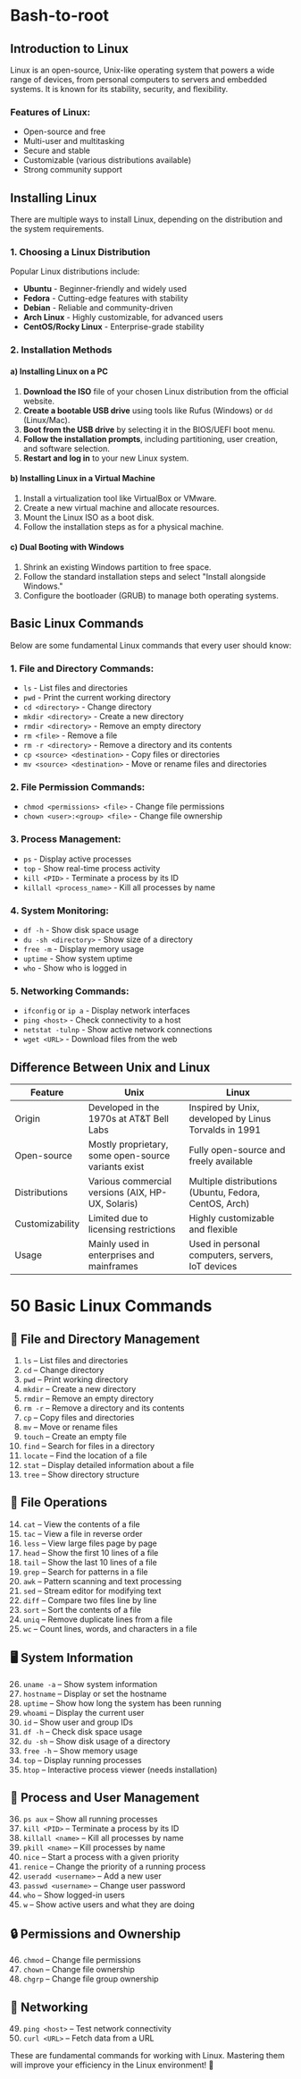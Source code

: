 # Bash-to-root

## Introduction to Linux
Linux is an open-source, Unix-like operating system that powers a wide range of devices, from personal computers to servers and embedded systems. It is known for its stability, security, and flexibility.
### Features of Linux:
- Open-source and free
- Multi-user and multitasking
- Secure and stable
- Customizable (various distributions available)
- Strong community support
## Installing Linux
There are multiple ways to install Linux, depending on the distribution and the system requirements.

### 1. Choosing a Linux Distribution
Popular Linux distributions include:
- **Ubuntu** - Beginner-friendly and widely used
- **Fedora** - Cutting-edge features with stability
- **Debian** - Reliable and community-driven
- **Arch Linux** - Highly customizable, for advanced users
- **CentOS/Rocky Linux** - Enterprise-grade stability

### 2. Installation Methods
#### a) Installing Linux on a PC
1. **Download the ISO** file of your chosen Linux distribution from the official website.
2. **Create a bootable USB drive** using tools like Rufus (Windows) or `dd` (Linux/Mac).
3. **Boot from the USB drive** by selecting it in the BIOS/UEFI boot menu.
4. **Follow the installation prompts**, including partitioning, user creation, and software selection.
5. **Restart and log in** to your new Linux system.

#### b) Installing Linux in a Virtual Machine
1. Install a virtualization tool like VirtualBox or VMware.
2. Create a new virtual machine and allocate resources.
3. Mount the Linux ISO as a boot disk.
4. Follow the installation steps as for a physical machine.

#### c) Dual Booting with Windows
1. Shrink an existing Windows partition to free space.
2. Follow the standard installation steps and select "Install alongside Windows."
3. Configure the bootloader (GRUB) to manage both operating systems.
## Basic Linux Commands
Below are some fundamental Linux commands that every user should know:
### 1. File and Directory Commands:
- `ls` - List files and directories
- `pwd` - Print the current working directory
- `cd <directory>` - Change directory
- `mkdir <directory>` - Create a new directory
- `rmdir <directory>` - Remove an empty directory
- `rm <file>` - Remove a file
- `rm -r <directory>` - Remove a directory and its contents
- `cp <source> <destination>` - Copy files or directories
- `mv <source> <destination>` - Move or rename files and directories
### 2. File Permission Commands:
- `chmod <permissions> <file>` - Change file permissions
- `chown <user>:<group> <file>` - Change file ownership
### 3. Process Management:
- `ps` - Display active processes
- `top` - Show real-time process activity
- `kill <PID>` - Terminate a process by its ID
- `killall <process_name>` - Kill all processes by name
### 4. System Monitoring:
- `df -h` - Show disk space usage
- `du -sh <directory>` - Show size of a directory
- `free -m` - Display memory usage
- `uptime` - Show system uptime
- `who` - Show who is logged in
### 5. Networking Commands:
- `ifconfig` or `ip a` - Display network interfaces
- `ping <host>` - Check connectivity to a host
- `netstat -tulnp` - Show active network connections
- `wget <URL>` - Download files from the web
## Difference Between Unix and Linux
| Feature          | Unix                                       | Linux                                      |
|-----------------|---------------------------------|--------------------------------|
| Origin         | Developed in the 1970s at AT&T Bell Labs | Inspired by Unix, developed by Linus Torvalds in 1991 |
| Open-source    | Mostly proprietary, some open-source variants exist | Fully open-source and freely available |
| Distributions  | Various commercial versions (AIX, HP-UX, Solaris) | Multiple distributions (Ubuntu, Fedora, CentOS, Arch) |
| Customizability | Limited due to licensing restrictions | Highly customizable and flexible |
| Usage          | Mainly used in enterprises and mainframes | Used in personal computers, servers, IoT devices |

# 50 Basic Linux Commands

## 📂 File and Directory Management
1. `ls` – List files and directories  
2. `cd` – Change directory  
3. `pwd` – Print working directory  
4. `mkdir` – Create a new directory  
5. `rmdir` – Remove an empty directory  
6. `rm -r` – Remove a directory and its contents  
7. `cp` – Copy files and directories  
8. `mv` – Move or rename files  
9. `touch` – Create an empty file  
10. `find` – Search for files in a directory  
11. `locate` – Find the location of a file  
12. `stat` – Display detailed information about a file  
13. `tree` – Show directory structure  

## 📄 File Operations
14. `cat` – View the contents of a file  
15. `tac` – View a file in reverse order  
16. `less` – View large files page by page  
17. `head` – Show the first 10 lines of a file  
18. `tail` – Show the last 10 lines of a file  
19. `grep` – Search for patterns in a file  
20. `awk` – Pattern scanning and text processing  
21. `sed` – Stream editor for modifying text  
22. `diff` – Compare two files line by line  
23. `sort` – Sort the contents of a file  
24. `uniq` – Remove duplicate lines from a file  
25. `wc` – Count lines, words, and characters in a file  

## 🖥️ System Information
26. `uname -a` – Show system information  
27. `hostname` – Display or set the hostname  
28. `uptime` – Show how long the system has been running  
29. `whoami` – Display the current user  
30. `id` – Show user and group IDs  
31. `df -h` – Check disk space usage  
32. `du -sh` – Show disk usage of a directory  
33. `free -h` – Show memory usage  
34. `top` – Display running processes  
35. `htop` – Interactive process viewer (needs installation)  

## 🔧 Process and User Management
36. `ps aux` – Show all running processes  
37. `kill <PID>` – Terminate a process by its ID  
38. `killall <name>` – Kill all processes by name  
39. `pkill <name>` – Kill processes by name  
40. `nice` – Start a process with a given priority  
41. `renice` – Change the priority of a running process  
42. `useradd <username>` – Add a new user  
43. `passwd <username>` – Change user password  
44. `who` – Show logged-in users  
45. `w` – Show active users and what they are doing  

## 🔒 Permissions and Ownership
46. `chmod` – Change file permissions  
47. `chown` – Change file ownership  
48. `chgrp` – Change file group ownership  

## 🚀 Networking
49. `ping <host>` – Test network connectivity  
50. `curl <URL>` – Fetch data from a URL  

These are fundamental commands for working with Linux. Mastering them will improve your efficiency in the Linux environment! 🚀
